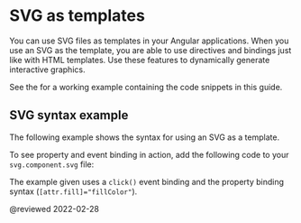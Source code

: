 # SVG as templates

You can use SVG files as templates in your Angular applications. When you use an SVG as the template, you are able to use directives and bindings just like with HTML templates. Use these features to dynamically generate interactive graphics.

<div class="alert is-helpful">

See the <live-example name="template-syntax"></live-example> for a working example containing the code snippets in this guide.

</div>

## SVG syntax example

The following example shows the syntax for using an SVG as a template.

<code-example header="src/app/svg.component.ts" path="template-syntax/src/app/svg.component.ts"></code-example>

To see property and event binding in action, add the following code to your `svg.component.svg` file:

<code-example header="src/app/svg.component.svg" path="template-syntax/src/app/svg.component.svg"></code-example>

The example given uses a `click()` event binding and the property binding syntax \(`[attr.fill]="fillColor"`\).

<!-- links -->

<!-- external links -->

<!-- end links -->

@reviewed 2022-02-28
